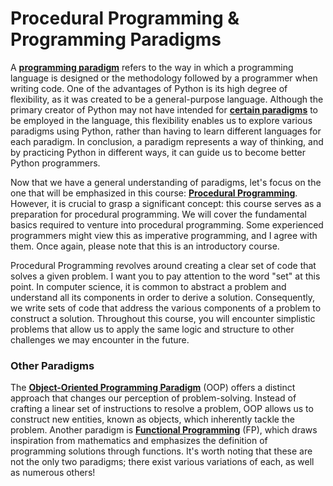 # Procedural Programming & Programming Paradigms

A [**programming paradigm**](https://en.wikipedia.org/wiki/Programming\_paradigm) refers to the way in which a programming language is designed or the methodology followed by a programmer when writing code. One of the advantages of Python is its high degree of flexibility, as it was created to be a general-purpose language. Although the primary creator of Python may not have intended for [**certain paradigms**](https://python-history.blogspot.com/2009/04/origins-of-pythons-functional-features.html) to be employed in the language, this flexibility enables us to explore various paradigms using Python, rather than having to learn different languages for each paradigm. In conclusion, a paradigm represents a way of thinking, and by practicing Python in different ways, it can guide us to become better Python programmers.

Now that we have a general understanding of paradigms, let's focus on the one that will be emphasized in this course: [**Procedural Programming**](https://en.wikipedia.org/wiki/Procedural\_programming). However, it is crucial to grasp a significant concept: this course serves as a preparation for procedural programming. We will cover the fundamental basics required to venture into procedural programming. Some experienced programmers might view this as imperative programming, and I agree with them. Once again, please note that this is an introductory course.

Procedural Programming revolves around creating a clear set of code that solves a given problem. I want you to pay attention to the word "set" at this point. In computer science, it is common to abstract a problem and understand all its components in order to derive a solution. Consequently, we write sets of code that address the various components of a problem to construct a solution. Throughout this course, you will encounter simplistic problems that allow us to apply the same logic and structure to other challenges we may encounter in the future.

### Other Paradigms

The [**Object-Oriented Programming Paradigm**](https://en.wikipedia.org/wiki/Object-oriented\_programming) (OOP) offers a distinct approach that changes our perception of problem-solving. Instead of crafting a linear set of instructions to resolve a problem, OOP allows us to construct new entities, known as objects, which inherently tackle the problem. Another paradigm is [**Functional Programming**](https://en.wikipedia.org/wiki/Functional\_programming) (FP), which draws inspiration from mathematics and emphasizes the definition of programming solutions through functions. It's worth noting that these are not the only two paradigms; there exist various variations of each, as well as numerous others!
